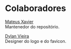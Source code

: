# Colaboradores

[Mateus Xavier](https://mxs2.com.br) </br>
Mantenedor do repositório.

[Dylan Vieira](https://www.behance.net/dylanvieira) </br>
Designer do logo e do favicon.
